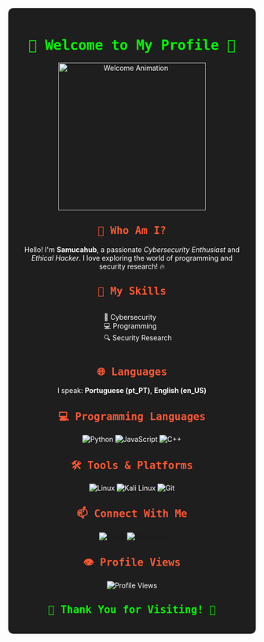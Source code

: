 <div align="center" style="background-color: #1e1e1e; color: #ffffff; padding: 20px; border-radius: 10px;">
  <!-- Welcome Message with Animation -->
  <h1 style="font-family: 'Fira Code', monospace; color: #00FF00;">
    🚀 Welcome to My Profile 🚀
  </h1>
  <img src="https://media.giphy.com/media/xUPGcyi4YxcZp8dWZq/giphy.gif" alt="Welcome Animation" width="300"/>

  <h2 style="font-family: 'Fira Code', monospace; color: #FF5733;">👤 Who Am I?</h2>
  <p>
    Hello! I'm <strong>Samucahub</strong>, a passionate <em>Cybersecurity Enthusiast</em> and <em>Ethical Hacker</em>. 
    I love exploring the world of programming and security research! 🔥
  </p>

  <h2 style="font-family: 'Fira Code', monospace; color: #FF5733;">🧠 My Skills</h2>
  <ul style="list-style-type: none; text-align: left; display: inline-block;">
    <li>🔰 Cybersecurity</li>
    <li>💻 Programming</li>
    <li>🔍 Security Research</li>
  </ul>

  <h2 style="font-family: 'Fira Code', monospace; color: #FF5733;">🌐 Languages</h2>
  <p>
    I speak: <strong>Portuguese (pt_PT)</strong>, <strong>English (en_US)</strong>
  </p>

  <h2 style="font-family: 'Fira Code', monospace; color: #FF5733;">💻 Programming Languages</h2>
  <p>
    <img src="https://img.shields.io/badge/Python-3776AB?style=for-the-badge&logo=python&logoColor=white" alt="Python"/>
    <img src="https://img.shields.io/badge/JavaScript-F7DF1E?style=for-the-badge&logo=javascript&logoColor=black" alt="JavaScript"/>
    <img src="https://img.shields.io/badge/C%2B%2B-00599C?style=for-the-badge&logo=c%2B%2B&logoColor=white" alt="C++"/>
  </p>

  <h2 style="font-family: 'Fira Code', monospace; color: #FF5733;">🛠 Tools & Platforms</h2>
  <p>
    <img src="https://img.shields.io/badge/Linux-FCC624?style=for-the-badge&logo=linux&logoColor=black" alt="Linux"/>
    <img src="https://img.shields.io/badge/Kali_Linux-557C94?style=for-the-badge&logo=kali-linux&logoColor=white" alt="Kali Linux"/>
    <img src="https://img.shields.io/badge/Git-F05032?style=for-the-badge&logo=git&logoColor=white" alt="Git"/>
  </p>

  <h2 style="font-family: 'Fira Code', monospace; color: #FF5733;">📫 Connect With Me</h2>
  <p>
    <a href="mailto:sasageyo960@gmail.com">
      <img src="https://img.shields.io/badge/Gmail-D14836?style=for-the-badge&logo=gmail&logoColor=white" alt="Gmail"/>
    </a>
    <a href="https://t.me/hellojura">
      <img src="https://img.shields.io/badge/Telegram-2CA5E0?style=for-the-badge&logo=telegram&logoColor=white" alt="Telegram"/>
    </a>
  </p>

  <h2 style="font-family: 'Fira Code', monospace; color: #FF5733;">👁️ Profile Views</h2>
  <img src="https://profile-counter.glitch.me/Samucahub/count.svg" alt="Profile Views"/>
  
  <h2 style="font-family: 'Fira Code', monospace; color: #00FF00;">🎉 Thank You for Visiting! 🎉</h2>
</div>
